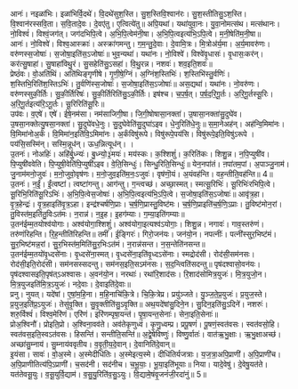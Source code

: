 

  
आनः॑। नइळा॑भिः। इळा॑भिर्वि॒दथे॑। वि॒दथे॑सुश॒स्ति। सु॒श॒स्तिवि॒श्वान॑रः। सु॒श॒स्तीतिसु॒ऽश॒स्ति। वि॒श्वान॑रस्सवि॒ता। स॒वि॒तादे॒वः। दे॒वए॑तु। ए॒त्वित्ये॑तु॥ अपि॒यथा॑। यथा॑युवा॒नः। यु॒वा॒नोमत्स॑थ। मत्स॑थानः। नो॒विश्वं॑। विश्वं॒जग॑त्। जग॑दभिपि॒त्वे। अ॒भि॒पि॒त्वेम॑नी॒षा। अ॒भि॒पि॒त्वइत्य॑भि॒ऽपि॒त्वे। म॒नी॒षेति॑म॒नी॒षा॥  
आनः॑। नो॒विश्वे॑। विश्व॒आस्क्राः॑। अस्क्रा॑गमन्तु। ग॒म॒न्तु॒दे॒वाः। दे॒वामि॒त्रः। मि॒त्रोअ॑र्य॒मा। अ॒र्य॒मावरु॑णः। वरु॑णस्स॒जोषाः॑। स॒जोषा॒इति॑स॒ऽजोषाः॑॥ भुव॒न्यथा॑। यथा॑नः। नो॒विश्वे॑। विश्वे॑वृ॒धासः॑। वृ॒धासः॒कर॑न्। कर॑त्सु॒षाहा॑। सु॒षाहा॑विथु॒रं। सु॒सहेति॑सु॒ऽसहा॑। वि॒थु॒रन्न। नशवः॑। शव॒इति॒शवः॑॥  
प्रेष्ठं॑वः। वो॒अति॑थिं। अति॑थिङ्गृणीषे। गृ॒णी॒षे॒ग्निं। अ॒ग्निंश॒स्तिभिः॑। श॒स्तिभि॑स्तु॒र्वणिः॑। श॒स्तिभि॒रिति॑श॒स्तिऽभिः॑। तु॒र्वणि॑स्स॒जोषाः॑। स॒जोषा॒इति॑स॒ऽजोषाः॑॥ अस॒द्यथा॑। यथा॑नः। नो॒वरु॑णः। वरु॑णस्सुकी॒र्तिः। सु॒की॒र्तिरिषः॑। सु॒की॒र्तिरिति॑सु॒ऽकी॒र्तिः। इष॑श्च। च॒प॒र्ष॒त्। प॒र्ष॒द॒रि॒गू॒र्तः। अ॒रि॒गू॒र्तस्सू॒रिः। अ॒रि॒गू॒र्तइत्य॑रि॒ऽगू॒र्तः। सू॒रिरिति॑सू॒रिः॥  
उप॑वः। व॒एषे॑। एषे॑। ईषे॒नम॑सा। नम॑साजिगी॒षा। जि॒गी॒षोषासा॒नक्ता॑। उ॒षासा॒नक्ता॑सु॒दुघे॑व। उ॒षसा॒नक्तेत्यु॒षसा॒नक्ता॑। सु॒दुघे॑वधे॒नुः। सु॒दुघेवेति॑सु॒दुघा॑ऽइव। धे॒नुरिति॑धे॒नुः॥ स॒मा॒नेअह॑न्। अह॑न्वि॒मिमा॑नः। वि॒मिमा॑नोअ॒र्कं। वि॒मिमा॑न॒इति॑वि॒ऽमिमा॑नः। अ॒र्कंविषु॑रूपे। विषु॑रूपे॒पय॑सि। विषु॑रूपे॒इति॒विषु॑ऽरूपे । पय॑सि॒सस्मि॑न्। सस्मि॒न्नूध॑न्। ऊध॒न्नित्यूध॑न्। ।  
उ॒तनः॑। नोअहिः॑। अहि॑र्बु॒ध्न्यः॑। बु॒ध्न्यो॒३॒॑मयः॑। मय॑स्कः। क॒श्शिशुं॑। क॒रिति॑कः। शिशु॒न्न। न॒पि॒प्युषी॑व। पि॒प्युषी॑ववेति। पि॒प्युषी॒वेति॑पि॒प्युषी॑ऽइव। वे॒ति॒सिन्धुः॑। सिन्धु॒रिति॒सिन्धुः॑॥ येन॒नपा॑तं। ऩपा॑तम॒पां। अ॒पाञ्जु॒नाम॑। जु॒नाम॑मनो॒जुवः॑। म॒नो॒जुवो॒वृष॑णः। म॒नो॒जुव॒इति॑म॒नः॒ऽजुवः॑। वृष॑णॊ॒यं। अ॒यंवह॑न्ति। वह॒न्तीति॒वह॑न्ति॥ 4॥  
उ॒तनः॑। न॒ईं॒। ईं॒त्वष्टा॑। त्वष्टा॑गन्तु। आग॑न्तु। ग॒न्त्वच्छ॑। अच्छा॒स्मत्। स्मत्सू॒रिभिः॑। सू॒रिभिः॑रभिपि॒त्वे। सू॒रिभि॒रिति॑सू॒रिऽभिः॑। अ॒भि॒पि॒त्वेस॒जोषाः॑। अ॒भि॒पि॒त्वइत्य॑भि॒ऽपि॒त्वे। स॒जोषा॒इति॑स॒ऽजोषाः॑॥ आवृ॑त्र॒हा। वृ॒त्र॒हेन्द्रः॑। वृ॒त्र॒हाइति॑वृ॒त्र॒ऽहा। इन्द्र॑श्चर्षणि॒प्राः। च॒र्ष॒णि॒प्रास्तु॒विष्ट॑मः। च॒र्ष॒णि॒प्राइति॑च॒र्ष॒णि॒ऽप्राः। तु॒विष्ट॑मोन॒रां। तु॒विस्त॑म॒इति॑तु॒विःऽत॑मः। न॒रान्न॑। न॒इ॒ह। इ॒हग॑म्याः। ग॒म्या॒इति॑गम्याः॥  
उ॒तन॑ईम्म॒तयोश्व॑योगाः। अश्व॑योगा॒श्शिशुं॑। अश्व॑योगा॒इत्यश्व॑ऽयोगाः॒। शिशु॒न्न। नगावः॑। गाव॒स्तरु॑णं। तरु॑णंरिहन्ति। रि॒ह॒न्तीति॑रिहन्ति॥ तमीं॑। ई॒ङ्गिरः॑। गिरो॒जन॑यः। जन॑यो॒न। नपत्नीः॑। पत्नी॑स्सुर॒भिष्ट॑मं। सु॒र॒भिष्ट॑मन्न॒रां। सु॒र॒भिस्त॑म॒मिति॑सु॒र॒भिःऽत॑मं। न॒रान्न॑सन्त। न॒स॒न्तेति॑नसन्त॥  
उ॒तन॑ईम्म॒तयो॑वृ॒ध्दसे॑नाः। वृ॒ध्दसे॑ना॒स्मत्। वृ॒ध्दसे॑ना॒इति॑वृ॒ध्दऽसे॑नाः। स्मद्रोद॑सी। रोद॑सी॒सम॑नसः। रोद॑सी॒इति॒रोद॑सी। सम॑नसस्सदन्तु। सम॑नस॒इति॒सऽम॑नसः। स॒द॒न्त्विति॑सदन्तु॥ पृष॑दश्वासो॒वन॑यः। पृष॑दश्वासइति॒पृष॑त्ऽअश्वासः। अ॒वन॑यो॒न। नरथाः॑। रथा॑रि॒शाद॑सः। रि॒शाद॑सोमित्र॒युजः॑। मि॒त्र॒युजो॒न। मि॒त्र॒युजइति॑मि॒त्र॒ऽयुजः॑। नदे॒वाः। दे॒वाइति॑दे॒वाः॥  
प्रनु। नुयत्। यदे॑षां। ए॒षां॒म॒हि॒ना। म॒हि॒नाचि॑कि॒त्रे। चि॒कि॒त्रेप्र। प्रयु॑ञ्जते। यु॒ञ्ज॒ते॒प्र॒युजः॑। प्र॒युज॒स्ते। प्र॒युज॒इति॑प्र॒ऽयुजः॑। तेसु॑वृ॒क्ति। सु॒वृ॒क्तीति॑सु॒ऽवृ॒क्ति॥ अथ॒यदे॑षांसु॒दिने॒न। सु॒दिन॒इति॑सु॒ऽदिने॑। नशरुः॑। शरु॒र्विश्वं॑। विश्व॒मेरि॑णं। एरि॑णं। इरि॑णम्पृषा॒यन्त॑। पृ॒षा॒यन्त॒सेनाः॑। सेना॒इति॒सेनाः॑॥  
प्रोअ॒श्विनौ॑। प्रोइति॒प्रो। अ॒श्विना॒वव॑ते। अव॑तेकृणुध्वं। कृ॒णु॒ध्वम्प्र। प्रपू॒षणं॑। पू॒षणं॒स्वत॑वसः। स्वत॑वसो॒हि। स्वत॑वस॒इति॒स्वऽत॑वसः। हिसन्ति॑। सन्तीति॒सन्ति॑॥ अ॒द्वे॒षेविष्णुः॑। विष्णु॒र्वातः॑। वात॑ऋ॒भु॒क्षाः। ऋ॒भु॒क्षाअच्छ॑। अच्छा॑सु॒म्नाय॑। सु॒म्नाय॑ववृतीय। व॒वृ॒ती॒य॒दे॒वान्। दे॒वानिति॑दे॒वान्॥  
इ॒यंसा। सावः॑। वो॒अ॒स्मे। अ॒स्मेदीधि॑तिः। अ॒स्मेइत्य॒स्मे। दीधि॑तिर्यजत्राः। य॒ज॒त्रा॒अपि॒प्राणी॑। अ॒पि॒प्राणी॑च। अ॒पि॒प्राणीतित्य॑पि॒ऽप्राणी॑। च॒सद॑नी। सद॑नीच। च॒भू॒याः॒। भू॒या॒इति॑भूयाः॥ निया। यादे॒वेषु॑। दे॒वेषु॒यत॑ते। यत॑तेवसू॒युः। व॒सू॒युर्वि॒द्याम॑। व॒सु॒यु॒रिति॑व॒सु॒ऽयुः। वि॒द्यामे॒षंवृ॒जनं॑जी॒रदा॑नुं॥ 5॥  
